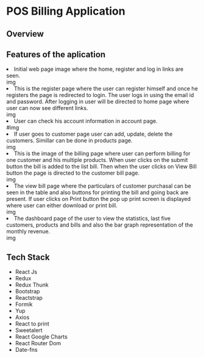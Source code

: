 <h1>POS Billing Application
</h1>
<h2>Overview</h2>
<p></p>



<h2>Features of the aplication</h2>


<li>Initial web page image where the home, register and log in links are seen.</li>
img

</br>

<li>This is the register page where the user can register himself and once he registers the page is redirected to login. The user logs in using the email id and password. After logging in user will be directed to home page where user can now see different links.</li>
img
    
</br>

<li>User can check his account information in account page.</li>
    #img
    
</br>    

<li>If user goes to customer page user can add, update, delete the customers. Simillar can be done in products page.</li>
img
    
</br>
    
<li>This is the image of the billing page where user can perform billing for one customer and his multiple products. When user clicks on the submit button the bill is added to the list bill. Then when the user clicks on View Bill button the page is directed to the customer bill page.</li>
img
    
</br>

<li>The view bill page where the particulars of customer purchasal can be seen in the table and also buttons for printing the bill and going back are present. If user clicks on Print button the pop up print screen is displayed where user can either download or print bill.</li>
img
    
</br>

<li>The dashboard page of the user to view the statistics, last five customers, products and bills and also the bar graph representation of the monthly revenue.   </li>
img
    
</br>

<h2>Tech Stack</h2>
<ul>
    <li>React Js</li>
    <li>Redux</li>
    <li>Redux Thunk</li>
    <li>Bootstrap</li>
    <li>Reactstrap</li>
    <li>Formik</li>
    <li>Yup</li>
    <li>Axios</li>
    <li>React to print</li>
    <li>Sweetalert</li>
    <li>React Google Charts</li>
    <li>React Router Dom</li>
    <li>Date-fns</li>
</ul>